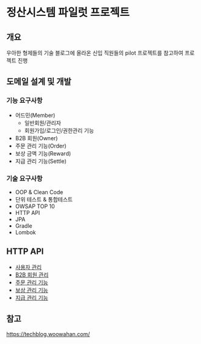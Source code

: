 # 정산시스템 파일럿 프로젝트
## 개요
우아한 형제들의 기술 블로그에 올라온 신입 직원들의 pilot 프로젝트를 참고하여 프로젝트 진행

## 도메일 설계 및 개발
### 기능 요구사항
- 어드민(Member)
  - 일반회원/관리자
  - 회원가입/로그인/권한관리 기능
- B2B 회원(Owner)
- 주문 관리 기능(Order)
- 보상 금액 기능(Reward)
- 지급 관리 기능(Settle)

### 기술 요구사항
- OOP & Clean Code
- 단위 테스트 & 통합테스트
- OWSAP TOP 10
- HTTP API
- JPA
- Gradle
- Lombok

## HTTP API 
- [사용자 관리](document/member-api.md)
- [B2B 회원 관리](document/owner-api.md)
- [주문 관리 기능](document/order-api.md)
- [보상 관리 기능](document/reward-api.md)
- [지급 관리 기능](document/settle-api.md)


## 참고
https://techblog.woowahan.com/
